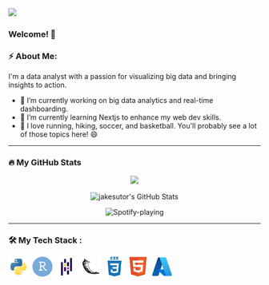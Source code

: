 <!-- HTML approach -->
<img src="https://user-images.githubusercontent.com/25678017/196063588-f3f66209-4199-414e-9055-d174eb229f07.png"/>

### Welcome! 👋

### :zap: About Me:
I'm a data analyst with a passion for visualizing big data and bringing insights to action. 

* 🔭 I’m currently working on big data analytics and real-time dashboarding.
* 🌱 I’m currently learning Nextjs to enhance my web dev skills.
* :running: I love running, hiking, soccer, and basketball. You'll probably see a lot of those topics here! :smile:

---

### :fire: My GitHub Stats

<div id="github-stats" align="center">
<div id="img1">
<img src="https://github-readme-stats.vercel.app/api/top-langs?username=jakesutor&layout=compact&theme=dark"/>
</div>
<p></p>
<div id="img2">
<img  alt="jakesutor's GitHub Stats" src="https://awesome-github-stats.azurewebsites.net/user-stats/jakesutor?cardType=github&theme=github-dark" />
</div>
<p></p>
<div id="img2">
<img  alt="Spotify-playing" src="[![Spotify](https://jakesutor.vercel.app/api/spotify)](https://open.spotify.com/user/jakesutor)" />
</div>
</div>

---

### :hammer_and_wrench: My Tech Stack :
<div>
  <img src="https://raw.githubusercontent.com/devicons/devicon/master/icons/python/python-original.svg" title="Python" alt="Python" width="40" height="40"/>&nbsp;
  <img src="https://raw.githubusercontent.com/devicons/devicon/master/icons/rstudio/rstudio-original.svg" title="R" **alt="R" width="40" height="40"/>&nbsp;
  <img src="https://raw.githubusercontent.com/devicons/devicon/master/icons/pandas/pandas-original.svg" title="Pandas" **alt="Pandas" width="40" height="40"/>&nbsp;
  <img src="https://raw.githubusercontent.com/devicons/devicon/master/icons/flask/flask-original.svg" title="Flask" **alt="Flask" width="40" height="40"/>&nbsp;
  <img src="https://github.com/devicons/devicon/blob/master/icons/css3/css3-plain-wordmark.svg"  title="CSS3" alt="CSS" width="40" height="40"/>&nbsp;
  <img src="https://github.com/devicons/devicon/blob/master/icons/html5/html5-original.svg" title="HTML5" alt="HTML" width="40" height="40"/>&nbsp;
  <img src="https://raw.githubusercontent.com/devicons/devicon/master/icons/azure/azure-original.svg" title="Azure" **alt="Azure" width="40" height="40"/>
</div>

<!--
**jakesutor/jakesutor** is a ✨ _special_ ✨ repository because its `README.md` (this file) appears on your GitHub profile.

Here are some ideas to get you started:

- 🔭 I’m currently working on ...
- 🌱 I’m currently learning ...
- 👯 I’m looking to collaborate on ...
- 🤔 I’m looking for help with ...
- 💬 Ask me about ...
- 📫 How to reach me: ...
- 😄 Pronouns: ...
- ⚡ Fun fact: ...
-->
